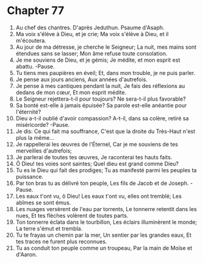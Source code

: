 # Chapter 77

1. Au chef des chantres. D'après Jeduthun. Psaume d'Asaph.
2. Ma voix s'élève à Dieu, et je crie; Ma voix s'élève à Dieu, et il m'écoutera.
3. Au jour de ma détresse, je cherche le Seigneur; La nuit, mes mains sont étendues sans se lasser; Mon âme refuse toute consolation.
4. Je me souviens de Dieu, et je gémis; Je médite, et mon esprit est abattu. -Pause.
5. Tu tiens mes paupières en éveil; Et, dans mon trouble, je ne puis parler.
6. Je pense aux jours anciens, Aux années d'autrefois.
7. Je pense à mes cantiques pendant la nuit, Je fais des réflexions au dedans de mon cœur, Et mon esprit médite.
8. Le Seigneur rejettera-t-il pour toujours? Ne sera-t-il plus favorable?
9. Sa bonté est-elle à jamais épuisée? Sa parole est-elle anéantie pour l'éternité?
10. Dieu a-t-il oublié d'avoir compassion? A-t-il, dans sa colère, retiré sa miséricorde? -Pause.
11. Je dis: Ce qui fait ma souffrance, C'est que la droite du Très-Haut n'est plus la même...
12. Je rappellerai les œuvres de l'Éternel, Car je me souviens de tes merveilles d'autrefois;
13. Je parlerai de toutes tes œuvres, Je raconterai tes hauts faits.
14. Ô Dieu! tes voies sont saintes; Quel dieu est grand comme Dieu?
15. Tu es le Dieu qui fait des prodiges; Tu as manifesté parmi les peuples ta puissance.
16. Par ton bras tu as délivré ton peuple, Les fils de Jacob et de Joseph. -Pause.
17. Les eaux t'ont vu, ô Dieu! Les eaux t'ont vu, elles ont tremblé; Les abîmes se sont émus.
18. Les nuages versèrent de l'eau par torrents, Le tonnerre retentit dans les nues, Et tes flèches volèrent de toutes parts.
19. Ton tonnerre éclata dans le tourbillon, Les éclairs illuminèrent le monde; La terre s'émut et trembla.
20. Tu te frayas un chemin par la mer, Un sentier par les grandes eaux, Et tes traces ne furent plus reconnues.
21. Tu as conduit ton peuple comme un troupeau, Par la main de Moïse et d'Aaron.

